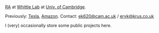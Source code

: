 [RA](https://www.eng.cam.ac.uk/profiles/ek620) at [Whittle Lab](https://whittle.eng.cam.ac.uk/) at [Univ. of Cambridge](https://www.cam.ac.uk/).


Previously: [Tesla](https://www.linkedin.com/in/krus/details/experience/), [Amazon](https://www.linkedin.com/in/krus/details/experience/). Contact: ek620@cam.ac.uk / eryk@krus.co.uk

I (very) occasionally store some public projects here.
